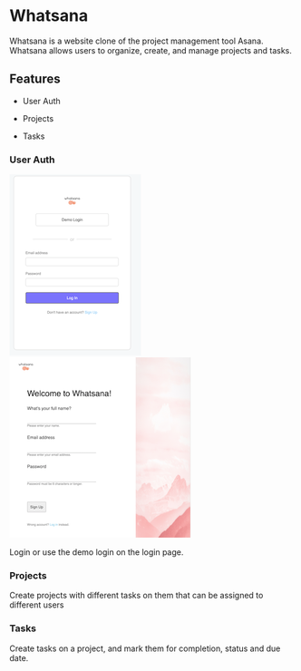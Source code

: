 # Whatsana

Whatsana is a website clone of the project management tool Asana. Whatsana allows users to organize, create, and manage projects and tasks.

## Features

* User Auth

* Projects

* Tasks

### User Auth

![alt text](https://github.com/timjkim210/Whatsana/blob/master/readme_assets/login.png "login") ![alt text](https://github.com/timjkim210/Whatsana/blob/master/readme_assets/signin.png "login")



Login or use the demo login on the login page.

### Projects

Create projects with different tasks on them that can be assigned to different users

### Tasks

Create tasks on a project, and mark them for completion, status and due date.
